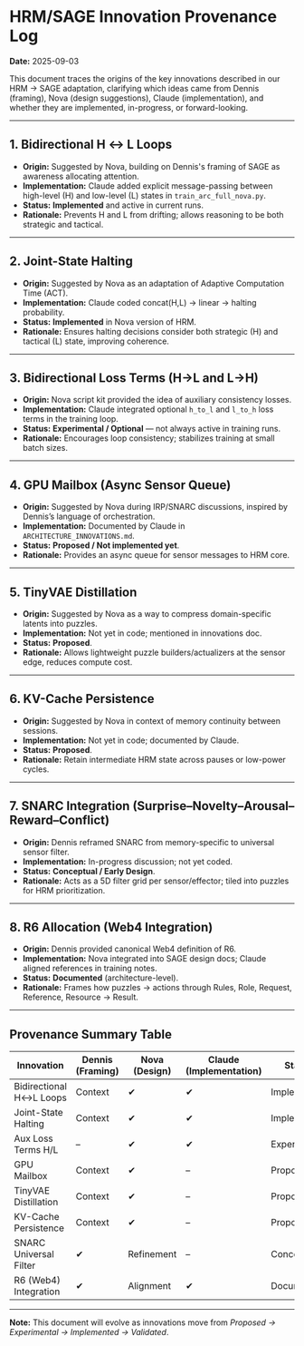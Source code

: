 # HRM/SAGE Innovation Provenance Log
**Date:** 2025-09-03  

This document traces the origins of the key innovations described in our HRM → SAGE adaptation, clarifying which ideas came from Dennis (framing), Nova (design suggestions), Claude (implementation), and whether they are implemented, in-progress, or forward-looking.

---

## 1. Bidirectional H ↔ L Loops
- **Origin:** Suggested by Nova, building on Dennis's framing of SAGE as awareness allocating attention.  
- **Implementation:** Claude added explicit message-passing between high-level (H) and low-level (L) states in `train_arc_full_nova.py`.  
- **Status:** **Implemented** and active in current runs.  
- **Rationale:** Prevents H and L from drifting; allows reasoning to be both strategic and tactical.

---

## 2. Joint-State Halting
- **Origin:** Suggested by Nova as an adaptation of Adaptive Computation Time (ACT).  
- **Implementation:** Claude coded concat(H,L) → linear → halting probability.  
- **Status:** **Implemented** in Nova version of HRM.  
- **Rationale:** Ensures halting decisions consider both strategic (H) and tactical (L) state, improving coherence.

---

## 3. Bidirectional Loss Terms (H→L and L→H)
- **Origin:** Nova script kit provided the idea of auxiliary consistency losses.  
- **Implementation:** Claude integrated optional `h_to_l` and `l_to_h` loss terms in the training loop.  
- **Status:** **Experimental / Optional** — not always active in training runs.  
- **Rationale:** Encourages loop consistency; stabilizes training at small batch sizes.

---

## 4. GPU Mailbox (Async Sensor Queue)
- **Origin:** Suggested by Nova during IRP/SNARC discussions, inspired by Dennis’s language of orchestration.  
- **Implementation:** Documented by Claude in `ARCHITECTURE_INNOVATIONS.md`.  
- **Status:** **Proposed / Not implemented yet**.  
- **Rationale:** Provides an async queue for sensor messages to HRM core.

---

## 5. TinyVAE Distillation
- **Origin:** Suggested by Nova as a way to compress domain-specific latents into puzzles.  
- **Implementation:** Not yet in code; mentioned in innovations doc.  
- **Status:** **Proposed**.  
- **Rationale:** Allows lightweight puzzle builders/actualizers at the sensor edge, reduces compute cost.

---

## 6. KV-Cache Persistence
- **Origin:** Suggested by Nova in context of memory continuity between sessions.  
- **Implementation:** Not yet in code; documented by Claude.  
- **Status:** **Proposed**.  
- **Rationale:** Retain intermediate HRM state across pauses or low-power cycles.

---

## 7. SNARC Integration (Surprise–Novelty–Arousal–Reward–Conflict)
- **Origin:** Dennis reframed SNARC from memory-specific to universal sensor filter.  
- **Implementation:** In-progress discussion; not yet coded.  
- **Status:** **Conceptual / Early Design**.  
- **Rationale:** Acts as a 5D filter grid per sensor/effector; tiled into puzzles for HRM prioritization.

---

## 8. R6 Allocation (Web4 Integration)
- **Origin:** Dennis provided canonical Web4 definition of R6.  
- **Implementation:** Nova integrated into SAGE design docs; Claude aligned references in training notes.  
- **Status:** **Documented** (architecture-level).  
- **Rationale:** Frames how puzzles → actions through Rules, Role, Request, Reference, Resource → Result.

---

## Provenance Summary Table

| Innovation              | Dennis (Framing) | Nova (Design) | Claude (Implementation) | Status        |
|-------------------------|------------------|---------------|--------------------------|---------------|
| Bidirectional H↔L Loops | Context          | ✔︎            | ✔︎                       | Implemented   |
| Joint-State Halting     | Context          | ✔︎            | ✔︎                       | Implemented   |
| Aux Loss Terms H/L      | –                | ✔︎            | ✔︎                       | Experimental  |
| GPU Mailbox             | Context          | ✔︎            | –                        | Proposed      |
| TinyVAE Distillation    | Context          | ✔︎            | –                        | Proposed      |
| KV-Cache Persistence    | Context          | ✔︎            | –                        | Proposed      |
| SNARC Universal Filter  | ✔︎               | Refinement    | –                        | Conceptual    |
| R6 (Web4) Integration   | ✔︎               | Alignment     | ✔︎                       | Documented    |

---

**Note:** This document will evolve as innovations move from *Proposed → Experimental → Implemented → Validated*.  
